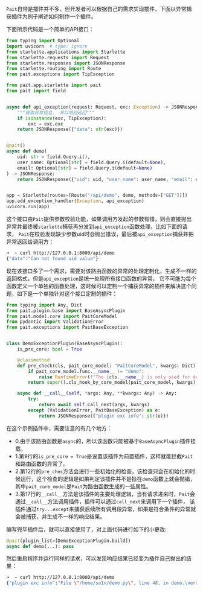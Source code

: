 `Pait`自带是插件并不多，但开发者可以根据自己的需求实现插件，下面以异常捕获插件为例子阐述如何制作一个插件。

下面所示代码是一个简单的API接口：
```py
from typing import Optional
import uvicorn  # type: ignore
from starlette.applications import Starlette
from starlette.requests import Request
from starlette.responses import JSONResponse
from starlette.routing import Route
from pait.exceptions import TipException

from pait.app.starlette import pait
from pait import field


async def api_exception(request: Request, exc: Exception) -> JSONResponse:
    """提取异常信息， 并以响应返回"""
    if isinstance(exc, TipException):
        exc = exc.exc
    return JSONResponse({"data": str(exc)})


@pait()
async def demo(
    uid: str = field.Query.i(),
    user_name: Optional[str] = field.Query.i(default=None),
    email: Optional[str] = field.Query.i(default=None)
) -> JSONResponse:
    return JSONResponse({"uid": uid, "user_name": user_name, "email": email})


app = Starlette(routes=[Route("/api/demo", demo, methods=["GET"])])
app.add_exception_handler(Exception, api_exception)
uvicorn.run(app)
```
这个接口由`Pait`提供参数校验功能，如果调用方发起的参数有错，则会直接抛出异常并最终被`starlette`捕获再分发到`api_exception`函数处理，比如下面的请求，
`Pait`在校验发现缺少参数uid时会抛出错误，最后被`api_exception`捕获并把异常返回给调用方：
```bash
➜  ~ curl http://127.0.0.1:8000/api/demo
{"data":"Can not found uid value"}
```
现在该接口多了一个需求，需要对该路由函数的异常的处理定制化，生成不一样的返回格式，但是`api_exception`是统一处理所有接口函数的异常，
它不可能为每个函数定义一个单独的函数处理，这时候可以定制一个捕获异常的插件来解决这个问题，如下是一个单独针对这个接口定制的插件：
```py linenums="1"
from typing import Any, Dict
from pait.plugin.base import BaseAsyncPlugin
from pait.model.core import PaitCoreModel
from pydantic import ValidationError
from pait.exceptions import PaitBaseException


class DemoExceptionPlugin(BaseAsyncPlugin):
    is_pre_core: bool = True

    @classmethod
    def pre_check(cls, pait_core_model: "PaitCoreModel", kwargs: Dict) -> Dict:
        if pait_core_model.func.__name__ != "demo":
            raise RuntimeError(f"The {cls.__name__} is only used for demo func")
        return super().cls_hook_by_core_model(pait_core_model, kwargs)

    async def __call__(self, *args: Any, **kwargs: Any) -> Any:
        try:
            return await self.call_next(args, kwargs)
        except (ValidationError, PaitBaseException) as e:
            return JSONResponse({"plugin exc info": str(e)})
```
在这个示例插件中，需要注意的有几个地方：

- 0.由于该路由函数是`async`的，所以该函数只能被基于`BaseAsyncPlugin`插件挂载。
- 1.第9行的`is_pre_core = True`是设置该插件为前置插件，这样就能拦截`Pait`和路由函数的异常了。
- 2.第12行的`pre_chec`方法会进行一些初始化的检查，该检查只会在初始化的时候运行，这个检查的逻辑是如果判定该插件并不是挂在`demo`函数上就会抛错，
其中`pait_core_model`是`Pait`为路由函数生成的一些属性。
- 3.第17行的`__call__`方法是该插件的主要处理逻辑，当有请求进来时，`Pait`会通过`__call__`方法调用插件，插件可以通过`call_next`来调用下一个插件，
该插件通过`try...except`来捕获后续所有调用段异常，如果是符合条件的异常就会被捕获，并生成不一样的响应结果。

编写完毕插件后，就可以直接使用了，对上面代码进行如下的小更改:
```python
@pait(plugin_list=[DemoExceptionPlugin.build])
async def demo(...): pass
```
然后重启程序并运行同样的请求，可以发现响应结果已经变为插件自己抛出的结果：
```bash
➜  ~ curl http://127.0.0.1:8000/api/demo
{"plugin exc info":"File \"/home/so1n/demo.py\", line 48, in demo.\nerror:Can not found uid value"}
```
